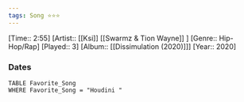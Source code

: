 ```yaml
---
tags: Song ⭐⭐⭐ 
---
```

[Time:: 2:55]
[Artist:: [[Ksi]] [[Swarmz & Tion Wayne]] ]
[Genre:: Hip-Hop/Rap]
[Played:: 3]
[Album:: [[Dissimulation (2020)]]]
[Year:: 2020]
### Dates
````dataview
TABLE Favorite_Song
WHERE Favorite_Song = "Houdini "
````